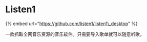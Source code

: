 # Listen1

{% embed url="https://github.com/listen1/listen1\_desktop" %}

一款抓取全网音乐资源的音乐软件。只需要导入歌单就可以随意听歌。

